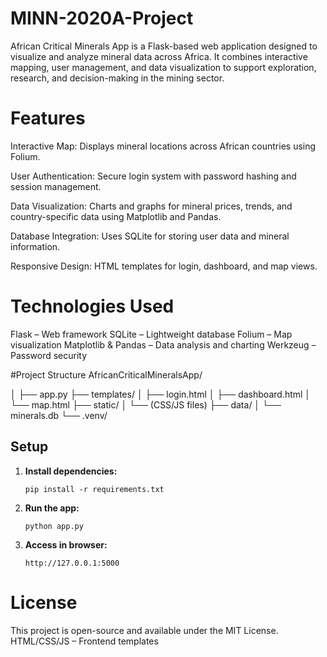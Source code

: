 # MINN-2020A-Project
African Critical Minerals App is a Flask-based web application designed to visualize and analyze mineral data across Africa. It combines interactive mapping, user management, and data visualization to support exploration, research, and decision-making in the mining sector.

# Features
Interactive Map: Displays mineral locations across African countries using Folium.

User Authentication: Secure login system with password hashing and session management.

Data Visualization: Charts and graphs for mineral prices, trends, and country-specific data using Matplotlib and Pandas.

Database Integration: Uses SQLite for storing user data and mineral information.

Responsive Design: HTML templates for login, dashboard, and map views.

# Technologies Used
Flask – Web framework
SQLite – Lightweight database
Folium – Map visualization
Matplotlib & Pandas – Data analysis and charting
Werkzeug – Password security

#Project Structure
AfricanCriticalMineralsApp/

│
├── app.py
├── templates/
│   ├── login.html
│   ├── dashboard.html
│   └── map.html
├── static/
│   └── (CSS/JS files)
├── data/
│   └── minerals.db
└── .venv/

## Setup

1. **Install dependencies:**
    ```
    pip install -r requirements.txt
    ```

2. **Run the app:**
    ```
    python app.py
    ```

3. **Access in browser:**
    ```
    http://127.0.0.1:5000
  # License
This project is open-source and available under the MIT License.
HTML/CSS/JS – Frontend templates

